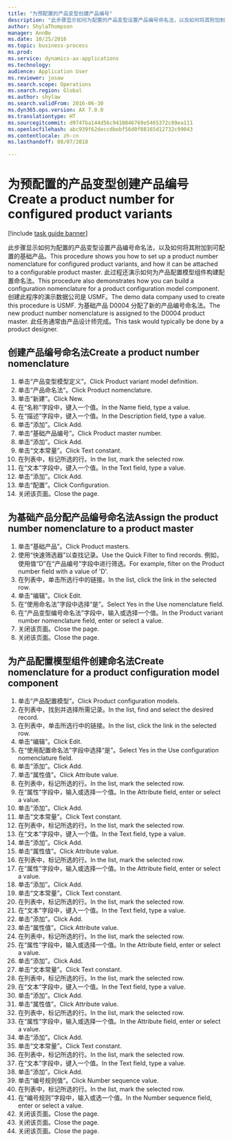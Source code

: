 ```yaml
--- 
title: "为预配置的产品变型创建产品编号"
description: "此步骤显示如何为配置的产品变型设置产品编号命名法，以及如何将其附加到可配置的基础产品。"
author: ShylaThompson
manager: AnnBe
ms.date: 10/25/2016
ms.topic: business-process
ms.prod: 
ms.service: dynamics-ax-applications
ms.technology: 
audience: Application User
ms.reviewer: josaw
ms.search.scope: Operations
ms.search.region: Global
ms.author: shylaw
ms.search.validFrom: 2016-06-30
ms.dyn365.ops.version: AX 7.0.0
ms.translationtype: HT
ms.sourcegitcommit: d9747ba144d56c9410846769e5465372c89ea111
ms.openlocfilehash: abc939f62deccdbebf56d0f88165d12732c99043
ms.contentlocale: zh-cn
ms.lasthandoff: 08/07/2018

---
```

# <a name="create-a-product-number-for-configured-product-variants"></a><span data-ttu-id="b57ba-103">为预配置的产品变型创建产品编号</span><span class="sxs-lookup"><span data-stu-id="b57ba-103">Create a product number for configured product variants</span></span>

[!include [task guide banner](../../includes/task-guide-banner.md)]

<span data-ttu-id="b57ba-104">此步骤显示如何为配置的产品变型设置产品编号命名法，以及如何将其附加到可配置的基础产品。</span><span class="sxs-lookup"><span data-stu-id="b57ba-104">This procedure shows you how to set up a product number nomenclature for configured product variants, and how it can be attached to a configurable product master.</span></span> <span data-ttu-id="b57ba-105">此过程还演示如何为产品配置模型组件构建配置命名法。</span><span class="sxs-lookup"><span data-stu-id="b57ba-105">This procedure also demonstrates how you can build a configuration nomenclature for a product configuration model component.</span></span> <span data-ttu-id="b57ba-106">创建此程序的演示数据公司是 USMF。</span><span class="sxs-lookup"><span data-stu-id="b57ba-106">The demo data company used to create this procedure is USMF.</span></span> <span data-ttu-id="b57ba-107">为基础产品 D0004 分配了新的产品编号命名法。</span><span class="sxs-lookup"><span data-stu-id="b57ba-107">The new product number nomenclature is assigned to the D0004 product master.</span></span> <span data-ttu-id="b57ba-108">此任务通常由产品设计师完成。</span><span class="sxs-lookup"><span data-stu-id="b57ba-108">This task would typically be done by a product designer.</span></span>


## <a name="create-a-product-number-nomenclature"></a><span data-ttu-id="b57ba-109">创建产品编号命名法</span><span class="sxs-lookup"><span data-stu-id="b57ba-109">Create a product number nomenclature</span></span>
1. <span data-ttu-id="b57ba-110">单击“产品变型模型定义”。</span><span class="sxs-lookup"><span data-stu-id="b57ba-110">Click Product variant model definition.</span></span>
2. <span data-ttu-id="b57ba-111">单击“产品命名法”。</span><span class="sxs-lookup"><span data-stu-id="b57ba-111">Click Product nomenclature.</span></span>
3. <span data-ttu-id="b57ba-112">单击“新建”。</span><span class="sxs-lookup"><span data-stu-id="b57ba-112">Click New.</span></span>
4. <span data-ttu-id="b57ba-113">在“名称”字段中，键入一个值。</span><span class="sxs-lookup"><span data-stu-id="b57ba-113">In the Name field, type a value.</span></span>
5. <span data-ttu-id="b57ba-114">在“描述”字段中，键入一个值。</span><span class="sxs-lookup"><span data-stu-id="b57ba-114">In the Description field, type a value.</span></span>
6. <span data-ttu-id="b57ba-115">单击“添加”。</span><span class="sxs-lookup"><span data-stu-id="b57ba-115">Click Add.</span></span>
7. <span data-ttu-id="b57ba-116">单击“基础产品编号”。</span><span class="sxs-lookup"><span data-stu-id="b57ba-116">Click Product master number.</span></span>
8. <span data-ttu-id="b57ba-117">单击“添加”。</span><span class="sxs-lookup"><span data-stu-id="b57ba-117">Click Add.</span></span>
9. <span data-ttu-id="b57ba-118">单击“文本常量”。</span><span class="sxs-lookup"><span data-stu-id="b57ba-118">Click Text constant.</span></span>
10. <span data-ttu-id="b57ba-119">在列表中，标记所选的行。</span><span class="sxs-lookup"><span data-stu-id="b57ba-119">In the list, mark the selected row.</span></span>
11. <span data-ttu-id="b57ba-120">在“文本”字段中，键入一个值。</span><span class="sxs-lookup"><span data-stu-id="b57ba-120">In the Text field, type a value.</span></span>
12. <span data-ttu-id="b57ba-121">单击“添加”。</span><span class="sxs-lookup"><span data-stu-id="b57ba-121">Click Add.</span></span>
13. <span data-ttu-id="b57ba-122">单击“配置”。</span><span class="sxs-lookup"><span data-stu-id="b57ba-122">Click Configuration.</span></span>
14. <span data-ttu-id="b57ba-123">关闭该页面。</span><span class="sxs-lookup"><span data-stu-id="b57ba-123">Close the page.</span></span>

## <a name="assign-the-product-number-nomenclature-to-a-product-master"></a><span data-ttu-id="b57ba-124">为基础产品分配产品编号命名法</span><span class="sxs-lookup"><span data-stu-id="b57ba-124">Assign the product number nomenclature to a product master</span></span>
1. <span data-ttu-id="b57ba-125">单击“基础产品”。</span><span class="sxs-lookup"><span data-stu-id="b57ba-125">Click Product masters.</span></span>
2. <span data-ttu-id="b57ba-126">使用“快速筛选器”以查找记录。</span><span class="sxs-lookup"><span data-stu-id="b57ba-126">Use the Quick Filter to find records.</span></span> <span data-ttu-id="b57ba-127">例如，使用值“D”在“产品编号”字段中进行筛选。</span><span class="sxs-lookup"><span data-stu-id="b57ba-127">For example, filter on the Product number field with a value of 'D'.</span></span>
3. <span data-ttu-id="b57ba-128">在列表中，单击所选行中的链接。</span><span class="sxs-lookup"><span data-stu-id="b57ba-128">In the list, click the link in the selected row.</span></span>
4. <span data-ttu-id="b57ba-129">单击“编辑”。</span><span class="sxs-lookup"><span data-stu-id="b57ba-129">Click Edit.</span></span>
5. <span data-ttu-id="b57ba-130">在“使用命名法”字段中选择“是”。</span><span class="sxs-lookup"><span data-stu-id="b57ba-130">Select Yes in the Use nomenclature field.</span></span>
6. <span data-ttu-id="b57ba-131">在“产品变型编号命名法”字段中，输入或选择一个值。</span><span class="sxs-lookup"><span data-stu-id="b57ba-131">In the Product variant number nomenclature field, enter or select a value.</span></span>
7. <span data-ttu-id="b57ba-132">关闭该页面。</span><span class="sxs-lookup"><span data-stu-id="b57ba-132">Close the page.</span></span>
8. <span data-ttu-id="b57ba-133">关闭该页面。</span><span class="sxs-lookup"><span data-stu-id="b57ba-133">Close the page.</span></span>

## <a name="create-nomenclature-for-a-product-configuration-model-component"></a><span data-ttu-id="b57ba-134">为产品配置模型组件创建命名法</span><span class="sxs-lookup"><span data-stu-id="b57ba-134">Create nomenclature for a product configuration model component</span></span>
1. <span data-ttu-id="b57ba-135">单击“产品配置模型”。</span><span class="sxs-lookup"><span data-stu-id="b57ba-135">Click Product configuration models.</span></span>
2. <span data-ttu-id="b57ba-136">在列表中，找到并选择所需记录。</span><span class="sxs-lookup"><span data-stu-id="b57ba-136">In the list, find and select the desired record.</span></span>
3. <span data-ttu-id="b57ba-137">在列表中，单击所选行中的链接。</span><span class="sxs-lookup"><span data-stu-id="b57ba-137">In the list, click the link in the selected row.</span></span>
4. <span data-ttu-id="b57ba-138">单击“编辑”。</span><span class="sxs-lookup"><span data-stu-id="b57ba-138">Click Edit.</span></span>
5. <span data-ttu-id="b57ba-139">在“使用配置命名法”字段中选择“是”。</span><span class="sxs-lookup"><span data-stu-id="b57ba-139">Select Yes in the Use configuration nomenclature field.</span></span>
6. <span data-ttu-id="b57ba-140">单击“添加”。</span><span class="sxs-lookup"><span data-stu-id="b57ba-140">Click Add.</span></span>
7. <span data-ttu-id="b57ba-141">单击“属性值”。</span><span class="sxs-lookup"><span data-stu-id="b57ba-141">Click Attribute value.</span></span>
8. <span data-ttu-id="b57ba-142">在列表中，标记所选的行。</span><span class="sxs-lookup"><span data-stu-id="b57ba-142">In the list, mark the selected row.</span></span>
9. <span data-ttu-id="b57ba-143">在“属性”字段中，输入或选择一个值。</span><span class="sxs-lookup"><span data-stu-id="b57ba-143">In the Attribute field, enter or select a value.</span></span>
10. <span data-ttu-id="b57ba-144">单击“添加”。</span><span class="sxs-lookup"><span data-stu-id="b57ba-144">Click Add.</span></span>
11. <span data-ttu-id="b57ba-145">单击“文本常量”。</span><span class="sxs-lookup"><span data-stu-id="b57ba-145">Click Text constant.</span></span>
12. <span data-ttu-id="b57ba-146">在列表中，标记所选的行。</span><span class="sxs-lookup"><span data-stu-id="b57ba-146">In the list, mark the selected row.</span></span>
13. <span data-ttu-id="b57ba-147">在“文本”字段中，键入一个值。</span><span class="sxs-lookup"><span data-stu-id="b57ba-147">In the Text field, type a value.</span></span>
14. <span data-ttu-id="b57ba-148">单击“添加”。</span><span class="sxs-lookup"><span data-stu-id="b57ba-148">Click Add.</span></span>
15. <span data-ttu-id="b57ba-149">单击“属性值”。</span><span class="sxs-lookup"><span data-stu-id="b57ba-149">Click Attribute value.</span></span>
16. <span data-ttu-id="b57ba-150">在列表中，标记所选的行。</span><span class="sxs-lookup"><span data-stu-id="b57ba-150">In the list, mark the selected row.</span></span>
17. <span data-ttu-id="b57ba-151">在“属性”字段中，输入或选择一个值。</span><span class="sxs-lookup"><span data-stu-id="b57ba-151">In the Attribute field, enter or select a value.</span></span>
18. <span data-ttu-id="b57ba-152">单击“添加”。</span><span class="sxs-lookup"><span data-stu-id="b57ba-152">Click Add.</span></span>
19. <span data-ttu-id="b57ba-153">单击“文本常量”。</span><span class="sxs-lookup"><span data-stu-id="b57ba-153">Click Text constant.</span></span>
20. <span data-ttu-id="b57ba-154">在列表中，标记所选的行。</span><span class="sxs-lookup"><span data-stu-id="b57ba-154">In the list, mark the selected row.</span></span>
21. <span data-ttu-id="b57ba-155">在“文本”字段中，键入一个值。</span><span class="sxs-lookup"><span data-stu-id="b57ba-155">In the Text field, type a value.</span></span>
22. <span data-ttu-id="b57ba-156">单击“添加”。</span><span class="sxs-lookup"><span data-stu-id="b57ba-156">Click Add.</span></span>
23. <span data-ttu-id="b57ba-157">单击“属性值”。</span><span class="sxs-lookup"><span data-stu-id="b57ba-157">Click Attribute value.</span></span>
24. <span data-ttu-id="b57ba-158">在列表中，标记所选的行。</span><span class="sxs-lookup"><span data-stu-id="b57ba-158">In the list, mark the selected row.</span></span>
25. <span data-ttu-id="b57ba-159">在“属性”字段中，输入或选择一个值。</span><span class="sxs-lookup"><span data-stu-id="b57ba-159">In the Attribute field, enter or select a value.</span></span>
26. <span data-ttu-id="b57ba-160">单击“添加”。</span><span class="sxs-lookup"><span data-stu-id="b57ba-160">Click Add.</span></span>
27. <span data-ttu-id="b57ba-161">单击“文本常量”。</span><span class="sxs-lookup"><span data-stu-id="b57ba-161">Click Text constant.</span></span>
28. <span data-ttu-id="b57ba-162">在列表中，标记所选的行。</span><span class="sxs-lookup"><span data-stu-id="b57ba-162">In the list, mark the selected row.</span></span>
29. <span data-ttu-id="b57ba-163">在“文本”字段中，键入一个值。</span><span class="sxs-lookup"><span data-stu-id="b57ba-163">In the Text field, type a value.</span></span>
30. <span data-ttu-id="b57ba-164">单击“添加”。</span><span class="sxs-lookup"><span data-stu-id="b57ba-164">Click Add.</span></span>
31. <span data-ttu-id="b57ba-165">单击“属性值”。</span><span class="sxs-lookup"><span data-stu-id="b57ba-165">Click Attribute value.</span></span>
32. <span data-ttu-id="b57ba-166">在列表中，标记所选的行。</span><span class="sxs-lookup"><span data-stu-id="b57ba-166">In the list, mark the selected row.</span></span>
33. <span data-ttu-id="b57ba-167">在“属性”字段中，输入或选择一个值。</span><span class="sxs-lookup"><span data-stu-id="b57ba-167">In the Attribute field, enter or select a value.</span></span>
34. <span data-ttu-id="b57ba-168">单击“添加”。</span><span class="sxs-lookup"><span data-stu-id="b57ba-168">Click Add.</span></span>
35. <span data-ttu-id="b57ba-169">单击“文本常量”。</span><span class="sxs-lookup"><span data-stu-id="b57ba-169">Click Text constant.</span></span>
36. <span data-ttu-id="b57ba-170">在列表中，标记所选的行。</span><span class="sxs-lookup"><span data-stu-id="b57ba-170">In the list, mark the selected row.</span></span>
37. <span data-ttu-id="b57ba-171">在“文本”字段中，键入一个值。</span><span class="sxs-lookup"><span data-stu-id="b57ba-171">In the Text field, type a value.</span></span>
38. <span data-ttu-id="b57ba-172">单击“添加”。</span><span class="sxs-lookup"><span data-stu-id="b57ba-172">Click Add.</span></span>
39. <span data-ttu-id="b57ba-173">单击“编号规则值”。</span><span class="sxs-lookup"><span data-stu-id="b57ba-173">Click Number sequence value.</span></span>
40. <span data-ttu-id="b57ba-174">在列表中，标记所选的行。</span><span class="sxs-lookup"><span data-stu-id="b57ba-174">In the list, mark the selected row.</span></span>
41. <span data-ttu-id="b57ba-175">在“编号规则”字段中，输入或选一个值。</span><span class="sxs-lookup"><span data-stu-id="b57ba-175">In the Number sequence field, enter or select a value.</span></span>
42. <span data-ttu-id="b57ba-176">关闭该页面。</span><span class="sxs-lookup"><span data-stu-id="b57ba-176">Close the page.</span></span>
43. <span data-ttu-id="b57ba-177">关闭该页面。</span><span class="sxs-lookup"><span data-stu-id="b57ba-177">Close the page.</span></span>
44. <span data-ttu-id="b57ba-178">关闭该页面。</span><span class="sxs-lookup"><span data-stu-id="b57ba-178">Close the page.</span></span>


